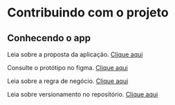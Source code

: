 # Contribuindo com o projeto

## Conhecendo o app

Leia sobre a proposta da aplicação. <a href=""> Clique aqui </a>

Consulte o protótipo no figma. <a href=""> Clique aqui </a>

Leia sobre a regra de negócio. <a href=""> Clique aqui </a>

Leia sobre versionamento no repositório. <a href=""> Clique aqui </a>

## 
